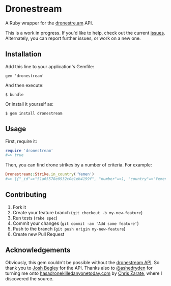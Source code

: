 # Dronestream

A Ruby wrapper for the [dronestre.am](http://dronestre.am) API. 

This is a work in progress. If you'd like to help, check out the current [issues](https://github.com/thenickcox/dronestream/issues). Alternately, you can report further issues, or work on a new one.

## Installation

Add this line to your application's Gemfile:

    gem 'dronestream'

And then execute:

    $ bundle

Or install it yourself as:

    $ gem install dronestream

## Usage

First, require it:

```ruby
require 'dronestream'
#=> true
```

Then, you can find drone strikes by a number of criteria. For example:

```ruby
Dronestream::Strike.in_country('Yemen')
#=> [{"_id"=>"51a65578e0932c0e1eb4199f", "number"=>1, "country"=>"Yemen", "date"=>"2002-11-03T00:00:00.000Z", "town"=>"", "location"=>"Marib Province", "deaths"=>"6", "deaths_min"=>"6", "deaths_max"=>"6", "civilians"=>"0", "injuries"=>"", "children"=>"", "tweet_id"=>"278544689483890688", "bureau_id"=>"YEM001", "bij_summary_short"=>"In the first known US targeted assassination using a drone, a CIA Predator struck a car killing six al Qaeda suspects.", "bij_link"=>"http://www.thebureauinvestigates.com/2012/03/29/yemen-reported-us-covert-actions-since-2001/", "target"=>"", "lat"=>"15.47467", "lon"=>"45.322755", "articles"=>[], "names"=>["Qa’id Salim Sinan al-Harithi, Abu Ahmad al-Hijazi, Salih Hussain Ali al-Nunu, Awsan Ahmad al-Tarihi, Munir Ahmad Abdallah al-Sauda, Adil Nasir al-Sauda’"]} ...
```

## Contributing

1. Fork it
2. Create your feature branch (`git checkout -b my-new-feature`)
3. Run tests (`rake spec`)
4. Commit your changes (`git commit -am 'Add some feature'`)
5. Push to the branch (`git push origin my-new-feature`)
6. Create new Pull Request

## Acknowledgements

Obviously, this gem couldn't be possible without the [dronestream API](http://dronestream.org). So thank you to [Josh Begley](http://joshbegley.com/) for the API. Thanks also to [@ashedryden](http://twitter.com/ashedryden) for turning me onto [hasadronekilledanyonetoday.com](http://hasadronekilledanyonetoday.com) by [Chris Zarate](https://github.com/chriszarate/hadkat), where I discovered the source.
